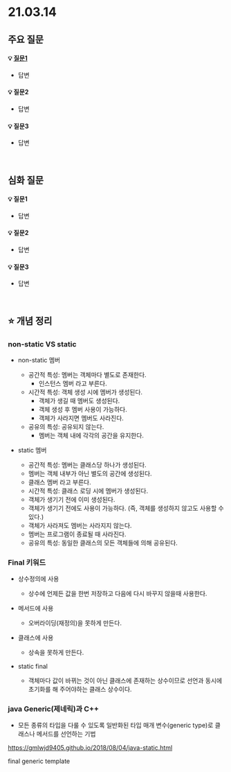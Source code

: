 # 21.03.14

## 주요 질문

#### 💡 [질문1](#개념1)
   * 답변
   
#### 💡 질문2
   * 답변
   
#### 💡 질문3
   * 답변



<br/>

## 심화 질문

#### 💡 질문1
   * 답변
   
#### 💡 질문2
   * 답변
   
#### 💡 질문3
   * 답변


<br/>

## ⭐ 개념 정리

### non-static VS static
   * non-static 멤버
      * 공간적 특성: 멤버는 객체마다 별도로 존재한다.
        * 인스턴스 멤버 라고 부른다.
      * 시간적 특성: 객체 생성 시에 멤버가 생성된다.
        * 객체가 생길 때 멤버도 생성된다.
        * 객체 생성 후 멤버 사용이 가능하다.
        * 객체가 사라지면 멤버도 사라진다.
      * 공유의 특성: 공유되지 않는다.
        * 멤버는 객체 내에 각각의 공간을 유지한다.

   * static 멤버
      * 공간적 특성: 멤버는 클래스당 하나가 생성된다.
       * 멤버는 객체 내부가 아닌 별도의 공간에 생성된다.
       * 클래스 멤버 라고 부른다.
      * 시간적 특성: 클래스 로딩 시에 멤버가 생성된다.
       * 객체가 생기기 전에 이미 생성된다.
       * 객체가 생기기 전에도 사용이 가능하다. (즉, 객체를 생성하지 않고도 사용할 수 있다.)
       * 객체가 사라져도 멤버는 사라지지 않는다.
      * 멤버는 프로그램이 종료될 때 사라진다.
       * 공유의 특성: 동일한 클래스의 모든 객체들에 의해 공유된다.

### Final 키워드
   *  상수정의에 사용
      * 상수에 언제든 값을 한번 저장하고 다음에 다시 바꾸지 않을때 사용한다.

   *  메서드에 사용
      * 오버라이딩(재정의)을 못하게 만든다.

   * 클래스에 사용
      * 상속을 못하게 만든다.

   * static final
      * 객체마다 값이 바뀌는 것이 아닌 클래스에 존재하는 상수이므로 선언과 동시에 초기화를 해 주어야하는 클래스 상수이다.

### java Generic(제네릭)과 C++ 
   * 모든 종류의 타입을 다룰 수 있도록 일반화된 타입 매개 변수(generic type)로 클래스나 메서드를 선언하는 기법

https://gmlwjd9405.github.io/2018/08/04/java-static.html

final generic template
